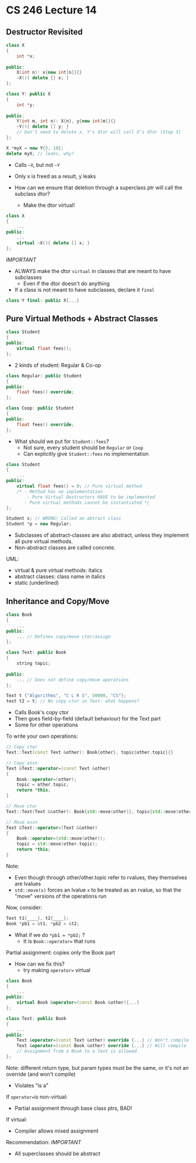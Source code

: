 # CS 246 Lecture 14
## Destructor Revisited
```c++
class X
{
    int *x;
    
public:
    X(int n): x{new int[n]}{}
    ~X(){ delete {} x; }
};

class Y: public X
{
    int *y;
    
public:
    Y(int m, int n): X{n}, y{new int[m]}{}
    ~Y(){ delete [] y; } 
    // Don't need to delete x, Y's dtor will call X's dtor (Step 3)
};

X *myX = new Y{5, 10};
delete myX; // leaks, why?
```
- Calls `~X`, but not `~Y`
- Only x is freed as a result, y leaks

- How can we ensure that deletion through a superclass ptr will call the subclass dtor?
    - Make the dtor virtual!

```c++
class X
{
    ...
public:
    ...
    virtual ~X(){ delete [] x; }
};
```

*IMPORTANT*
- ALWAYS make the dtor `virtual` in classes that are meant to have subclasses
    - Even if the dtor doesn't do anything
- If a class is not meant to have subclasses, declare it `final`

```c++
class Y final: public X{...}
```

## Pure Virtual Methods + Abstract Classes
```c++
class Student
{
public:
    virtual float fees();
};
```
- 2 kinds of student: Regular & Co-op

```c++
class Regular: public Student
{
public:
    float fees() override;
};

class Coop: public Student
{
public:
    float fees() override;
};
```

- What should we put for `Student::fees`?
    - Not sure, every student should be `Regular` or `Coop`
    - Can explicitly give `Student::fees` no implementation
    
```c++
class Student
{
    ...
public:
    virtual float fees() = 0; // Pure virtual method
    /* - Method has no implementation 
        - Pure Virtual Destructors HAVE to be implemented
       - Pure virtual methods cannot be instantiated */
};

Student s; // WRONG! Called an abtract class
Student *p = new Regular;
```

- Subclasses of abstract-classes are also abstract, unless they implement all pure virtual methods.
- Non-abstract classes are called concrete.

UML:
- virtual & pure virtual methods: italics
- abstract classes: class name in italics
- static (underlined)

## Inheritance and Copy/Move
```c++
class Book
{
    ...
public:
    ... // Defines copy/move ctor/assign
};

class Text: public Book
{
    string topic;
    
public:
    ... // Does not define copy/move operations
};

Text t {"Algorithms", "C L R S", 50000, "CS"};
text t2 = t; // No copy ctor in Text: what happens?
```

- Calls Book's copy ctor
- Then goes field-by-field (default behaviour) for the Text part
- Some for other operations

To write your own operations:

```c++
// Copy ctor
Text::Text(const Text &other): Book{other}, topic{other.topic}{}

// Copy assn
Text &Text::operator=(const Text &other)
{
    Book::operator=(other);
    topic = other.topic;
    return *this;
}

// Move ctor
Text::Text(Text &&other): Book{std::move(other)}, topic{std::move(other.topic)}{}

// Move assn
Text &Text::operator=(Text &&other)
{
    Book::operator=(std::move(other));
    topic = std::move(other.topic);
    return *this;
}
```

Note:
- Even though through other/other.topic refer to rvalues, they themselves are lvalues
- `std::move(x)` forces an lvalue `x` to be treated as an rvalue, so that the "move" versions of the operations run

Now, consider:

```c++
Text t1{____}, t2{____};
Book *pb1 = &t1, *pb2 = &t2;
```

- What if we do `*pb1 = *pb2;` ?
    - It is `Book::operator=` that runs

Partial assignment: copies only the Book part
- How can we fix this?
    - try making `operator=` virtual

```c++
class Book
{
    ...
public:
    virtual Book &operator=(const Book &other){...}
};

class Text: public Book
{
    ...
public:
    Text &operator=(const Text &other) override {...} // Won't compile
    Text &operator=(const Book &other) override {...} // Will compile
    // Assignment from a Book to a Text is allowed
};
```

Note: different return type, but param types must be the same, or it's not an override (and won't compile)
- Violates "is a"

If `operator=`is non-virtual:
- Partial assignment through base class ptrs, BAD!

If virtual:
- Compiler allows mixed assignment

Recommendation: *IMPORTANT*
- All superclasses should be abstract